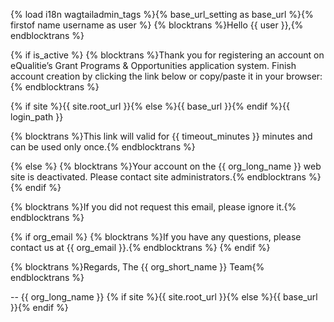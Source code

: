 {% load i18n wagtailadmin_tags %}{% base_url_setting as base_url %}{% firstof name username as user %}
{% blocktrans %}Hello {{ user }},{% endblocktrans %}

{% if is_active %}
{% blocktrans %}Thank you for registering an account on eQualitie’s Grant Programs & Opportunities  application system. Finish account creation by clicking the link below or copy/paste it in your browser:
{% endblocktrans %}

{% if site %}{{ site.root_url }}{% else %}{{ base_url }}{% endif %}{{ login_path }}

{% blocktrans %}This link will valid for {{ timeout_minutes }} minutes and can be used only once.{% endblocktrans %}

{% else %}
{% blocktrans %}Your account on the {{ org_long_name }} web site is deactivated. Please contact site administrators.{% endblocktrans %}
{% endif %}

{% blocktrans %}If you did not request this email, please ignore it.{% endblocktrans %}

{% if org_email %}
{% blocktrans %}If you have any questions, please contact us at {{ org_email }}.{% endblocktrans %}
{% endif %}

{% blocktrans %}Regards,
The {{ org_short_name }} Team{% endblocktrans %}

--
{{ org_long_name }}
{% if site %}{{ site.root_url }}{% else %}{{ base_url }}{% endif %}
